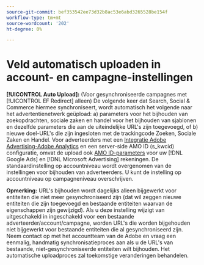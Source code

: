 ```yaml
---
source-git-commit: bef353542ee73d32b8ac53e6abd3265528be154f
workflow-type: tm+mt
source-wordcount: '202'
ht-degree: 0%

---
```

# Veld automatisch uploaden in account- en campagne-instellingen

**[!UICONTROL Auto Upload]:** (Voor gesynchroniseerde campagnes met [!UICONTROL EF Redirect] alleen) De volgende keer dat Search, Social &amp; Commerce hiermee synchroniseert, wordt automatisch het volgende naar het advertentienetwerk geüpload: a) parameters voor het bijhouden van zoekopdrachten, sociale zaken en handel voor het bijhouden van sjablonen en dezelfde parameters die aan de uiteindelijke URL&#39;s zijn toegevoegd, of b) nieuwe doel-URL&#39;s die zijn ingesloten met de trackingcode Zoeken, Sociale Zaken en Handel. Voor adverteerders met een [Integratie Adobe Advertising-Adobe Analytics](https://experienceleague.adobe.com/docs/advertising/integrations/analytics/overview.html) en een server-side AMO ID (s_kwcid) configuratie, omvat de upload ook [AMO ID-parameters](/help/integrations/analytics/ids.md#amo-id) voor uw [!DNL Google Ads] en [!DNL Microsoft Advertising] rekeningen. De standaardinstelling op accountniveau wordt overgenomen van de instellingen voor bijhouden van adverteerders. U kunt de instelling op accountniveau op campagneniveau overschrijven.

**Opmerking:** URL&#39;s bijhouden wordt dagelijks alleen bijgewerkt voor entiteiten die niet meer gesynchroniseerd zijn (dat wil zeggen nieuwe entiteiten die zijn toegevoegd en bestaande entiteiten waarvan de eigenschappen zijn gewijzigd). Als u deze instelling wijzigt van uitgeschakeld in ingeschakeld voor een bestaande adverteerder/account/campagne, worden URL&#39;s die worden bijgehouden niet bijgewerkt voor bestaande entiteiten die al gesynchroniseerd zijn. Neem contact op met het accountteam van de Adobe en vraag een eenmalig, handmatig synchronisatieproces aan als u de URL&#39;s van bestaande, niet-gesynchroniseerde entiteiten wilt bijhouden. Het automatische uploadproces zal toekomstige veranderingen behandelen.
